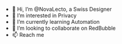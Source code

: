 - 👋 Hi, I’m @NovaLecto, a Swiss Designer
- 👀 I’m interested in Privacy
- 🌱 I’m currently learning Automation
- 💞️ I’m looking to collaborate on RedBubble
- 📫 Reach me

<!---
NovaLecto/NovaLecto is a ✨ special ✨ repository because its `README.md` (this file) appears on your GitHub profile.
You can click the Preview link to take a look at your changes.
--->
